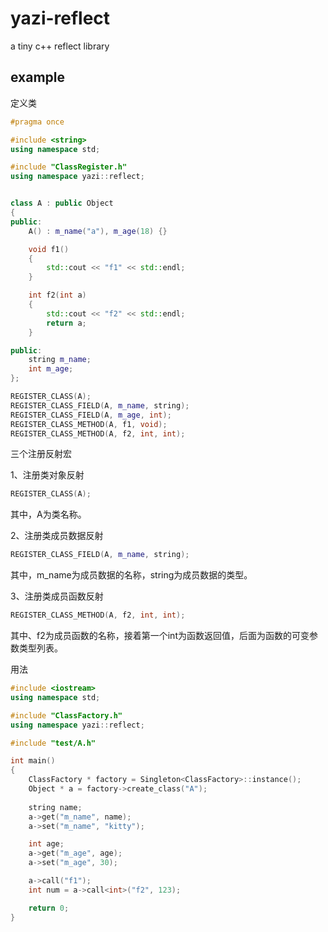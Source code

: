 # yazi-reflect
a tiny c++ reflect library

## example

定义类
```c++
#pragma once

#include <string>
using namespace std;

#include "ClassRegister.h"
using namespace yazi::reflect;


class A : public Object
{
public:
    A() : m_name("a"), m_age(18) {}

    void f1()
    {
        std::cout << "f1" << std::endl;
    }

    int f2(int a)
    {
        std::cout << "f2" << std::endl;
        return a;
    }

public:
    string m_name;
    int m_age;
};

REGISTER_CLASS(A);
REGISTER_CLASS_FIELD(A, m_name, string);
REGISTER_CLASS_FIELD(A, m_age, int);
REGISTER_CLASS_METHOD(A, f1, void);
REGISTER_CLASS_METHOD(A, f2, int, int);
```

三个注册反射宏

1、注册类对象反射
```c++
REGISTER_CLASS(A);
```
其中，A为类名称。

2、注册类成员数据反射
```c++
REGISTER_CLASS_FIELD(A, m_name, string);
```
其中，m_name为成员数据的名称，string为成员数据的类型。

3、注册类成员函数反射
```c++
REGISTER_CLASS_METHOD(A, f2, int, int);
```
其中、f2为成员函数的名称，接着第一个int为函数返回值，后面为函数的可变参数类型列表。

用法

```c++
#include <iostream>
using namespace std;

#include "ClassFactory.h"
using namespace yazi::reflect;

#include "test/A.h"

int main()
{
    ClassFactory * factory = Singleton<ClassFactory>::instance();
    Object * a = factory->create_class("A");
    
    string name;
    a->get("m_name", name);
    a->set("m_name", "kitty");

    int age;
    a->get("m_age", age);
    a->set("m_age", 30);

    a->call("f1");
    int num = a->call<int>("f2", 123);

    return 0;
}
```


